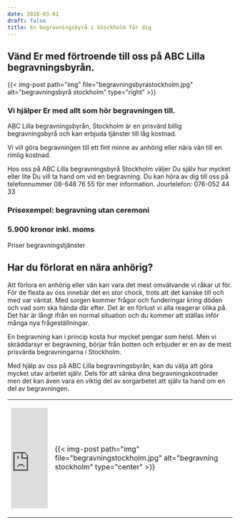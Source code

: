```yaml
---
date: 2018-03-01
draft: false
title: En begravningsbyrå i Stockholm för dig
---
```



## Vänd Er med förtroende till oss på ABC Lilla begravningsbyrån.

{{< img-post
    path="img" file="begravningsbyrastockholm.jpg"
    alt="begravningsbyrå stockholm" type="right" >}}

### Vi hjälper Er med allt som hör begravningen till.

ABC Lilla begravningsbyrån, Stockholm är en prisvärd billig begravningsbyrå och kan erbjuda tjänster till låg kostnad.

Vi vill göra begravningen till ett fint minne av anhörig eller nära vän till en rimlig kostnad.

Hos oss på ABC Lilla begravningsbyrå Stockholm väljer Du själv hur mycket eller lite Du vill ta hand om vid en begravning. Du kan höra av dig till oss på telefonnummer 08-648 76 55 för mer information. Jourtelefon: 076-052 44 33

### Prisexempel: begravning utan ceremoni
### 5.900 kronor inkl. moms

Priser begravningstjänster

## Har du förlorat en nära anhörig?
Att förlora en anhörig eller vän kan vara det mest omvälvande vi råkar ut för. För de flesta av oss innebär det en stor chock, trots att det kanske till och med var väntat. Med sorgen kommer frågor och funderingar kring döden och vad som ska hända där efter. Det är en förlust vi alla reagerar olika på. Det här är långt ifrån en normal situation och du kommer att ställas inför många nya frågeställningar.

En begravning kan i princip kosta hur mycket pengar som helst. Men vi skräddarsyr er begravning, börjar från botten och erbjuder er en av de mest prisvärda begravningarna i Stockholm.

Med hjälp av oss på ABC Lilla begravningsbyrån, kan du välja att göra mycket utav arbetet själv. Dels för att sänka dina begravningskostnader men det kan även vara en viktig del av sorgarbetet att själv ta hand om en del av begravningen.

<table style="width: 100%;" border="0" cellspacing="5" cellpadding="5" align="center">
<tbody>
<tr>
<td>
<p><iframe style="border: 0; display: block;" src="https://widget.reco.se/v2/widget/1626775?mode=HORIZONTAL_QUOTE" width="100%" height="225" scrolling="no"></iframe></p>
</td>
<td>{{< img-post
    path="img" file="begravningstockholm.jpg"
    alt="begravning stockholm" type="center" >}}</td>
</tr>
</tbody>
</table>
